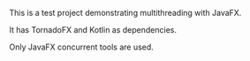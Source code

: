 This is a test project demonstrating multithreading with JavaFX. 

It has TornadoFX and Kotlin as dependencies.

Only JavaFX concurrent tools are used.